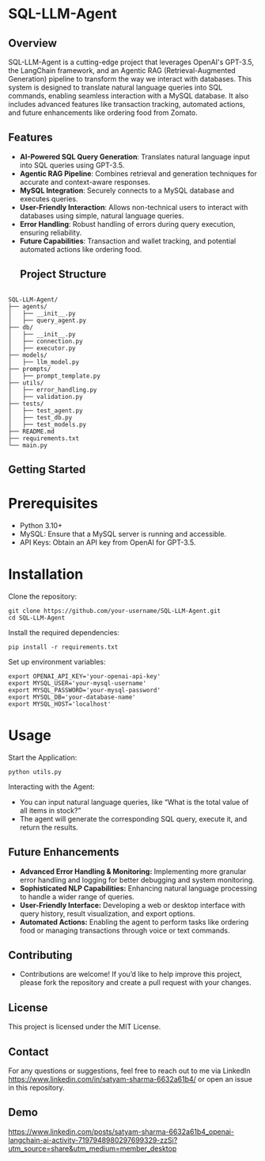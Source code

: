 # SQL-LLM-Agent

## Overview
SQL-LLM-Agent is a cutting-edge project that leverages OpenAI's GPT-3.5, the LangChain framework, and an Agentic RAG (Retrieval-Augmented Generation) pipeline to transform the way we interact with databases. This system is designed to translate natural language queries into SQL commands, enabling seamless interaction with a MySQL database. It also includes advanced features like transaction tracking, automated actions, and future enhancements like ordering food from Zomato.

## Features
- **AI-Powered SQL Query Generation**: Translates natural language input into SQL queries using GPT-3.5.
- **Agentic RAG Pipeline**: Combines retrieval and generation techniques for accurate and context-aware responses.
- **MySQL Integration**: Securely connects to a MySQL database and executes queries.
- **User-Friendly Interaction**: Allows non-technical users to interact with databases using simple, natural language queries.
- **Error Handling**: Robust handling of errors during query execution, ensuring reliability.
- **Future Capabilities**: Transaction and wallet tracking, and potential automated actions like ordering food.
  ## Project Structure

```plaintext

SQL-LLM-Agent/
├── agents/
│   ├── __init__.py
│   ├── query_agent.py
├── db/
│   ├── __init__.py
│   ├── connection.py
│   ├── executor.py
├── models/
│   ├── llm_model.py
├── prompts/
│   ├── prompt_template.py
├── utils/
│   ├── error_handling.py
│   ├── validation.py
├── tests/
│   ├── test_agent.py
│   ├── test_db.py
│   ├── test_models.py
├── README.md
├── requirements.txt
└── main.py 
```

## Getting Started
# Prerequisites
- Python 3.10+
- MySQL: Ensure that a MySQL server is running and accessible.
- API Keys: Obtain an API key from OpenAI for GPT-3.5.
# Installation
Clone the repository:
```
git clone https://github.com/your-username/SQL-LLM-Agent.git
cd SQL-LLM-Agent
```
Install the required dependencies:
```
pip install -r requirements.txt
```
Set up environment variables:
```
export OPENAI_API_KEY='your-openai-api-key'
export MYSQL_USER='your-mysql-username'
export MYSQL_PASSWORD='your-mysql-password'
export MYSQL_DB='your-database-name'
export MYSQL_HOST='localhost'
```
# Usage
Start the Application:
```
python utils.py
```
Interacting with the Agent:

- You can input natural language queries, like “What is the total value of all items in stock?”
- The agent will generate the corresponding SQL query, execute it, and return the results.

## Future Enhancements
- **Advanced Error Handling & Monitoring:** Implementing more granular error handling and logging for better debugging and system monitoring.
- **Sophisticated NLP Capabilities:** Enhancing natural language processing to handle a wider range of queries.
- **User-Friendly Interface:** Developing a web or desktop interface with query history, result visualization, and export options.
- **Automated Actions:** Enabling the agent to perform tasks like ordering food or managing transactions through voice or text commands.
## Contributing
- Contributions are welcome! If you’d like to help improve this project, please fork the repository and create a pull request with your changes.

## License
This project is licensed under the MIT License.

## Contact
For any questions or suggestions, feel free to reach out to me via LinkedIn https://www.linkedin.com/in/satyam-sharma-6632a61b4/ or open an issue in this repository.

## Demo
https://www.linkedin.com/posts/satyam-sharma-6632a61b4_openai-langchain-ai-activity-7197948980297699329-zzSi?utm_source=share&utm_medium=member_desktop

